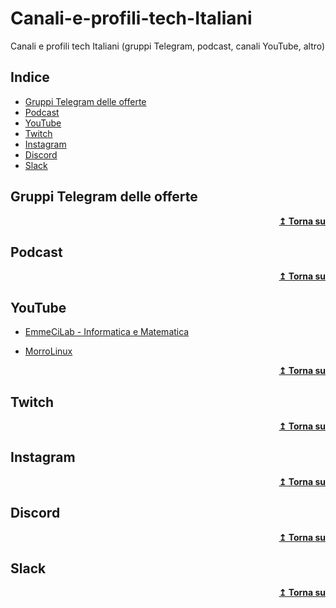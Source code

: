 # Canali-e-profili-tech-Italiani
Canali e profili tech Italiani (gruppi Telegram, podcast, canali YouTube, altro)

## Indice
  * [Gruppi Telegram delle offerte](#gruppi-telegram-delle-offerte)
  * [Podcast](#podcast)
  * [YouTube](#youtube)
  * [Twitch](#twitch)
  * [Instagram](#instagram)
  * [Discord](#discord)
  * [Slack](#slack)

## Gruppi Telegram delle offerte


<div align="right">
  <b><a href="#indice">↥ Torna su </a></b>
</div>


## Podcast
 


<div align="right">
  <b><a href="#indice">↥ Torna su </a></b>
</div>

## YouTube 

* [EmmeCiLab - Informatica e Matematica](https://www.youtube.com/@emmecilab)

* [MorroLinux](https://www.youtube.com/@morrolinux)

<div align="right">
  <b><a href="#indice">↥ Torna su </a></b>
</div>

## Twitch


<div align="right">
  <b><a href="#indice">↥ Torna su </a></b>
</div>

## Instagram



<div align="right">
  <b><a href="#indice">↥ Torna su </a></b>
</div>

## Discord


<div align="right">
  <b><a href="#indice">↥ Torna su </a></b>
</div>

## Slack


<div align="right">
  <b><a href="#indice">↥ Torna su </a></b>
</div>

